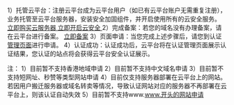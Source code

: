 1）托管云平台：注册云平台成为云平台用户（如已有云平台账户无需重复注册），业务托管至云平台服务器，安装安全加固组件，并开启使用所有的云安全服务。
[立即购买云服务器 ](http://manage.qcloud.com/shoppingcart/shop.php?tab=cvm)
[立即开启云安全 ](/product/qc.html)
2）完成备案：若您的域名没有办理备案，请在云平台进行备案。
[立即备案](http://passport.qcloud.com/index.php?s_url=http%3A%2F%2Fbeian.qcloud.com%2F) 
3）页面申请：当您完成上述步骤后，请您到认证[管理页面](http://passport.qcloud.com/index.php?s_url=http%3A%2F%2Fconsole.tce.fsphere.c%2Fcertification)进行申请。 
4）认证成功：认证成功后，云平台将在认证管理页面展示认证结果，您认证的站点将会获得云平台安全认证展示。

注：
1）目前暂不支持香港地域申请
2）目前暂不支持中文域名申请
3）目前暂不支持短网址、秒赞等类型网站申请
4）目前仅支持服务器部署在云平台上的网站。若因用户搬迁服务器或域名转卖等情况，导致认证网站对应的服务器不再部署在云平台上，则该认证自动失效
5）目前暂不支持www.www.开头的网站申请